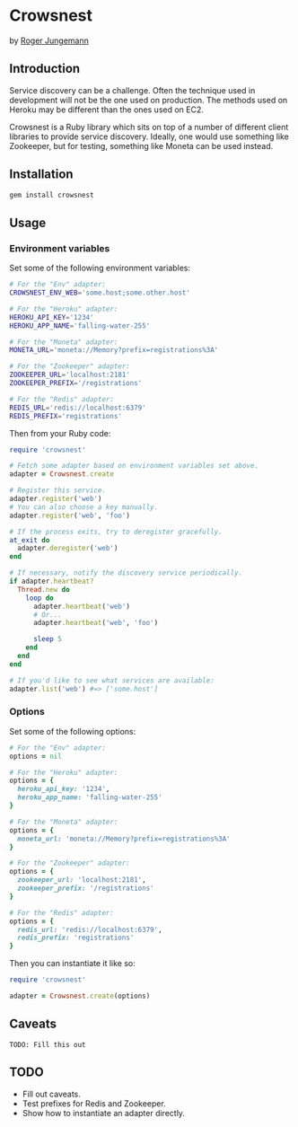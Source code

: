Crowsnest
=========

by [Roger Jungemann](mailto:roger@thefifthcircuit.com)

Introduction
------------

Service discovery can be a challenge. Often the technique used in development
will not be the one used on production. The methods used on Heroku may be
different than the ones used on EC2.

Crowsnest is a Ruby library which sits on top of a number of different client
libraries to provide service discovery. Ideally, one would use something like
Zookeeper, but for testing, something like Moneta can be used instead.

Installation
------------

```sh
gem install crowsnest
```

Usage
-----

### Environment variables

Set some of the following environment variables:

```sh
# For the "Env" adapter:
CROWSNEST_ENV_WEB='some.host;some.other.host'

# For the "Heroku" adapter:
HEROKU_API_KEY='1234'
HEROKU_APP_NAME='falling-water-255'

# For the "Moneta" adapter:
MONETA_URL='moneta://Memory?prefix=registrations%3A'

# For the "Zookeeper" adapter:
ZOOKEEPER_URL='localhost:2181'
ZOOKEEPER_PREFIX='/registrations'

# For the "Redis" adapter:
REDIS_URL='redis://localhost:6379'
REDIS_PREFIX='registrations'
```

Then from your Ruby code:

```ruby
require 'crowsnest'

# Fetch some adapter based on environment variables set above.
adapter = Crowsnest.create

# Register this service.
adapter.register('web')
# You can also choose a key manually.
adapter.register('web', 'foo')

# If the process exits, try to deregister gracefully.
at_exit do
  adapter.deregister('web')
end

# If necessary, notify the discovery service periodically.
if adapter.heartbeat?
  Thread.new do
    loop do
      adapter.heartbeat('web')
      # Or...
      adapter.heartbeat('web', 'foo')

      sleep 5
    end
  end
end

# If you'd like to see what services are available:
adapter.list('web') #=> ['some.host']
```

### Options

Set some of the following options:

```ruby
# For the "Env" adapter:
options = nil

# For the "Heroku" adapter:
options = {
  heroku_api_key: '1234',
  heroku_app_name: 'falling-water-255'
}

# For the "Moneta" adapter:
options = {
  moneta_url: 'moneta://Memory?prefix=registrations%3A'
}

# For the "Zookeeper" adapter:
options = {
  zookeeper_url: 'localhost:2181',
  zookeeper_prefix: '/registrations'
}

# For the "Redis" adapter:
options = {
  redis_url: 'redis://localhost:6379',
  redis_prefix: 'registrations'
}
```

Then you can instantiate it like so:

```ruby
require 'crowsnest'

adapter = Crowsnest.create(options)
```

## Caveats

    TODO: Fill this out

## TODO

  * Fill out caveats.
  * Test prefixes for Redis and Zookeeper.
  * Show how to instantiate an adapter directly.
